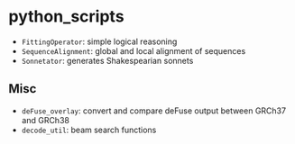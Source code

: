 # python_scripts

* `FittingOperator`: simple logical reasoning
* `SequenceAlignment`: global and local alignment of sequences
* `Sonnetator`: generates Shakespearian sonnets

## Misc

* `deFuse_overlay`: convert and compare deFuse output between GRCh37 and GRCh38
* `decode_util`: beam search functions

